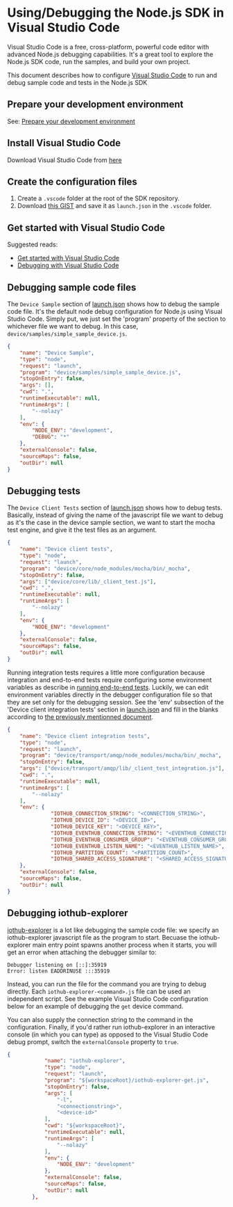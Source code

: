 # Using/Debugging the Node.js SDK in Visual Studio Code

Visual Studio Code is a free, cross-platform, powerful code editor with advanced Node.js debugging capabilities. It's a great tool to explore the Node.js SDK code, run the samples, and build your own project.

This document describes how to configure [Visual Studio Code](http://code.visualstudio.com) to run and debug sample code and tests in the Node.js SDK

## Prepare your development environment
See: [Prepare your development environment](node-devbox-setup.md)

## Install Visual Studio Code
Download Visual Studio Code from [here](http://code.visualstudio.com)

## Create the configuration files
1. Create a `.vscode` folder at the root of the SDK repository.
2. Download [this GIST](https://gist.github.com/pierreca/aef0548d88b37a0f37d8) and save it as `launch.json` in the `.vscode` folder.

## Get started with Visual Studio Code
Suggested reads: 
- [Get started with Visual Studio Code](https://code.visualstudio.com/Docs)
- [Debugging with Visual Studio Code](https://code.visualstudio.com/Docs/editor/debugging)

## Debugging sample code files
The `Device Sample` section of [launch.json](https://gist.github.com/pierreca/aef0548d88b37a0f37d8) shows how to debug the sample code file. It's the default node debug configuration for Node.js using Visual Studio Code.
Simply put, we just set the 'program' property of the section to whichever file we want to debug. In this case, `device/samples/simple_sample_device.js`.
```json
{
	"name": "Device Sample",
	"type": "node",
	"request": "launch",
	"program": "device/samples/simple_sample_device.js",
	"stopOnEntry": false,
	"args": [],
	"cwd": ".",
	"runtimeExecutable": null,
	"runtimeArgs": [
		"--nolazy"
	],
	"env": {
		"NODE_ENV": "development",
		"DEBUG": "*"
	},
	"externalConsole": false,
	"sourceMaps": false,
	"outDir": null
}
```
## Debugging tests
The `Device Client Tests` section of [launch.json](https://gist.github.com/pierreca/aef0548d88b37a0f37d8) shows how to debug tests.
Basically, instead of giving the name of the javascript file we want to debug as it's the case in the device sample section, we want to start the mocha test engine, and give it the test files as an argument.
```json
{
	"name": "Device client tests",
	"type": "node",
	"request": "launch",
	"program": "device/core/node_modules/mocha/bin/_mocha",
	"stopOnEntry": false,
	"args": ["device/core/lib/_client_test.js"],
	"cwd": ".",
	"runtimeExecutable": null,
	"runtimeArgs": [
		"--nolazy"
	],
	"env": {
		"NODE_ENV": "development"
	},
	"externalConsole": false,
	"sourceMaps": false,
	"outDir": null
}
```

Running integration tests requires a little more configuration because integration and end-to-end tests require configuring some environment variables as describe in [running end-to-end tests](https://github.com/Azure/azure-iot-sdk-c/blob/master/doc/run_end_to_end_tests.md).
Luckily, we can edit environment variables directly in the debugger configuration file so that they are set only for the debugging session.
See the 'env' subsection of the 'Device client integration tests' section in [launch.json](https://gist.github.com/pierreca/aef0548d88b37a0f37d8) and fill in the blanks according to [the previously mentionned document](https://github.com/Azure/azure-iot-sdk-c/blob/master/doc/run_end_to_end_tests.md).
```json
{
	"name": "Device client integration tests",
	"type": "node",
	"request": "launch",
	"program": "device/transport/amqp/node_modules/mocha/bin/_mocha",
	"stopOnEntry": false,
	"args": ["device/transport/amqp/lib/_client_test_integration.js"],
	"cwd": ".",
	"runtimeExecutable": null,
	"runtimeArgs": [
		"--nolazy"
	],
	"env": {
              "IOTHUB_CONNECTION_STRING": "<CONNECTION_STRING>",
              "IOTHUB_DEVICE_ID": "<DEVICE_ID>",
              "IOTHUB_DEVICE_KEY": "<DEVICE_KEY>",
              "IOTHUB_EVENTHUB_CONNECTION_STRING": "<EVENTHUB_CONNECTION_STRING>",
              "IOTHUB_EVENTHUB_CONSUMER_GROUP": "<EVENTHUB_CONSUMER_GROUP>",
              "IOTHUB_EVENTHUB_LISTEN_NAME": "<EVENTHUB_LISTEN_NAME>",
              "IOTHUB_PARTITION_COUNT": "<PARTITION_COUNT>",
              "IOTHUB_SHARED_ACCESS_SIGNATURE": "<SHARED_ACCESS_SIGNATURE>"
	},
	"externalConsole": false,
	"sourceMaps": false,
	"outDir": null
}
```

## Debugging iothub-explorer
[iothub-explorer](https://github.com/Azure/iothub-explorer) is a lot like debugging the sample code file: we specify an iothub-explorer javascript file as the program to start.  Becuase the iothub-explorer main entry point spawns another process when it starts, you will get an error when attaching the debugger similar to:

```
Debugger listening on [::]:35919
Error: listen EADDRINUSE :::35919
```

Instead, you can run the file for the command you are trying to debug directly.  Each ```iothub-explorer-<command>.js``` file can be used an independent script.  See the example Visual Studio Code configuration below for an example of debugging the ```get``` device command.

You can also supply the connection string to the command in the configuration. Finally, if you'd rather run iothub-explorer in an interactive console (in which you can type) as opposed to the Visual Studio Code debug prompt, switch the `externalConsole` property to `true`.

```json
{
            "name": "iothub-explorer",
            "type": "node",
            "request": "launch",
            "program": "${workspaceRoot}/iothub-explorer-get.js",
            "stopOnEntry": false,
            "args": [
                "-l",
                "<connectionstring>",
                "<device-id>"
            ],
            "cwd": "${workspaceRoot}",
            "runtimeExecutable": null,
            "runtimeArgs": [
                "--nolazy"
            ],
            "env": {
                "NODE_ENV": "development"
            },
            "externalConsole": false,
            "sourceMaps": false,
            "outDir": null
        },
```

